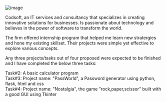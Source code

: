 ![image](https://github.com/user-attachments/assets/b8d88d0a-a56b-4324-a417-8970b2198ad1)

Codsoft, an IT services and consultancy that specializes in creating innovative solutions for businesses. Is passionate about technology and believes in the power of software to transform the world. 

The firm offered internship program that helped me learn new stratergies and hone my existing skillset. Their projects were simple yet effective to explore various concepts.

Any three projects/tasks out of four proposed were expected to be finished and I have completed the below three tasks:

Task#2: A basic calculator program    
Task#3: Project name: "PassWorld", a Password generator using python, flask, html and css     
Task#4: Project name: "Nostalgia", the game "rock,paper,scissor" built with a good GUI using Tkinter




